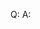 <!--
 * @Descripttion: 
 * @version: 
 * @Author: Lianglin
 * @Date: 2020-03-11 16:21:03
 * @LastEditors: Lianglin
 * @LastEditTime: 2020-03-12 17:41:32
 -->
Q:
A: